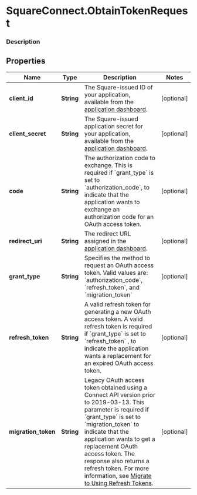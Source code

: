 # SquareConnect.ObtainTokenRequest

### Description



## Properties
Name | Type | Description | Notes
------------ | ------------- | ------------- | -------------
**client_id** | **String** | The Square-issued ID of your application, available from the [application dashboard](https://connect.squareup.com/apps). | [optional] 
**client_secret** | **String** | The Square-issued application secret for your application, available from the [application dashboard](https://connect.squareup.com/apps). | [optional] 
**code** | **String** | The authorization code to exchange. This is required if &#x60;grant_type&#x60; is set to &#x60;authorization_code&#x60;, to indicate that the application wants to exchange an authorization code for an OAuth access token. | [optional] 
**redirect_uri** | **String** | The redirect URL assigned in the [application dashboard](https://connect.squareup.com/apps). | [optional] 
**grant_type** | **String** | Specifies the method to request an OAuth access token. Valid values are: &#x60;authorization_code&#x60;, &#x60;refresh_token&#x60;, and &#x60;migration_token&#x60; | [optional] 
**refresh_token** | **String** | A valid refresh token for generating a new OAuth access token. A valid refresh token is required if &#x60;grant_type&#x60; is set to &#x60;refresh_token&#x60; , to indicate the application wants a replacement for an expired OAuth access token. | [optional] 
**migration_token** | **String** | Legacy OAuth access token obtained using a Connect API version prior to 2019-03-13. This parameter is required if &#x60;grant_type&#x60; is set to &#x60;migration_token&#x60; to indicate that the application wants to get a replacement OAuth access token. The response also returns a refresh token. For more information, see [Migrate to Using Refresh Tokens](/authz/oauth/migration). | [optional] 


